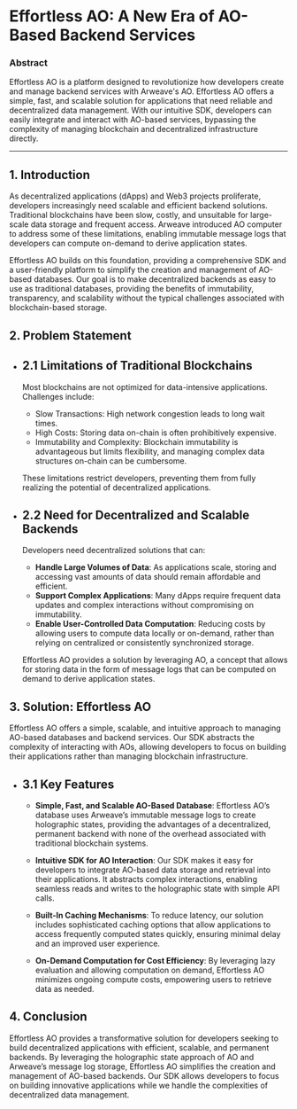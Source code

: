 # Effortless AO: A New Era of AO-Based Backend Services

### Abstract
Effortless AO is a platform designed to revolutionize how developers create and manage backend services with Arweave's AO. Effortless AO offers a simple, fast, and scalable solution for applications that need reliable and decentralized data management. With our intuitive SDK, developers can easily integrate and interact with AO-based services, bypassing the complexity of managing blockchain and decentralized infrastructure directly.
___

## 1. Introduction
As decentralized applications (dApps) and Web3 projects proliferate, developers increasingly need scalable and efficient backend solutions. Traditional blockchains have been slow, costly, and unsuitable for large-scale data storage and frequent access. Arweave introduced AO computer to address some of these limitations, enabling immutable message logs that developers can compute on-demand to derive application states.

Effortless AO builds on this foundation, providing a comprehensive SDK and a user-friendly platform to simplify the creation and management of AO-based databases. Our goal is to make decentralized backends as easy to use as traditional databases, providing the benefits of immutability, transparency, and scalability without the typical challenges associated with blockchain-based storage.

## 2. Problem Statement
- ## 2.1 Limitations of Traditional Blockchains
  Most blockchains are not optimized for data-intensive applications. Challenges include:
  
  - Slow Transactions: High network congestion leads to long wait times.
  - High Costs: Storing data on-chain is often prohibitively expensive.
  - Immutability and Complexity: Blockchain immutability is advantageous but limits flexibility, and managing complex data structures on-chain can be cumbersome.
  
  These limitations restrict developers, preventing them from fully realizing the potential of decentralized applications.

- ## 2.2 Need for Decentralized and Scalable Backends
  Developers need decentralized solutions that can:
  
  - **Handle Large Volumes of Data**: As applications scale, storing and accessing vast amounts of data should remain affordable and efficient.
  - **Support Complex Applications**: Many dApps require frequent data updates and complex interactions without compromising on immutability.
  - **Enable User-Controlled Data Computation**: Reducing costs by allowing users to compute data locally or on-demand, rather than relying on centralized or consistently synchronized storage.
  
  Effortless AO provides a solution by leveraging AO, a concept that allows for storing data in the form of message logs that can be computed on demand to derive application states.

## 3. Solution: Effortless AO
Effortless AO offers a simple, scalable, and intuitive approach to managing AO-based databases and backend services. Our SDK abstracts the complexity of interacting with AOs, allowing developers to focus on building their applications rather than managing blockchain infrastructure.

- ## 3.1 Key Features
  - **Simple, Fast, and Scalable AO-Based Database**: Effortless AO’s database uses Arweave’s immutable message logs to create holographic states, providing the advantages of a decentralized, permanent backend with none of the overhead associated with traditional blockchain systems.

  - **Intuitive SDK for AO Interaction**: Our SDK makes it easy for developers to integrate AO-based data storage and retrieval into their applications. It abstracts complex interactions, enabling seamless reads and writes to the holographic state with simple API calls.

  - **Built-In Caching Mechanisms**: To reduce latency, our solution includes sophisticated caching options that allow applications to access frequently computed states quickly, ensuring minimal delay and an improved user experience.

  - **On-Demand Computation for Cost Efficiency**: By leveraging lazy evaluation and allowing computation on demand, Effortless AO minimizes ongoing compute costs, empowering users to retrieve data as needed.

## 4. Conclusion
Effortless AO provides a transformative solution for developers seeking to build decentralized applications with efficient, scalable, and permanent backends. By leveraging the holographic state approach of AO and Arweave’s message log storage, Effortless AO simplifies the creation and management of AO-based backends. Our SDK allows developers to focus on building innovative applications while we handle the complexities of decentralized data management.

